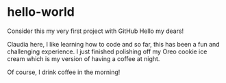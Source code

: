 # hello-world
Consider this my very first project with GitHub 
Hello my dears!

Claudia here, I like learning how to code and so far, this has been a fun and challenging experience. 
I just finished polishing off my Oreo cookie ice cream which is my version of having a coffee at night.

Of course, I drink coffee in the morning!
